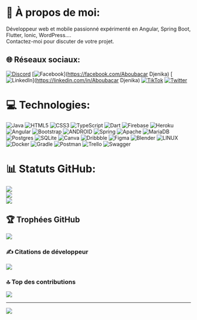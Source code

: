 # 💫 À propos de moi:
Développeur web et mobile passionné expérimenté en Angular, Spring Boot, Flutter, Ionic, WordPress....<br>Contactez-moi pour discuter de votre projet.


## 🌐 Réseaux sociaux:
[![Discord](https://img.shields.io/badge/Discord-%237289DA.svg?logo=discord&logoColor=white)](https://discord.gg/geekdjenika) [![Facebook](https://img.shields.io/badge/Facebook-%231877F2.svg?logo=Facebook&logoColor=white)](https://facebook.com/Aboubacar Djenika) [![LinkedIn](https://img.shields.io/badge/LinkedIn-%230077B5.svg?logo=linkedin&logoColor=white)](https://linkedin.com/in/Aboubacar Djenika) [![TikTok](https://img.shields.io/badge/TikTok-%23000000.svg?logo=TikTok&logoColor=white)](https://tiktok.com/@geekdjenika) [![Twitter](https://img.shields.io/badge/Twitter-%231DA1F2.svg?logo=Twitter&logoColor=white)](https://twitter.com/Aboubacar.Djeni2) 

# 💻 Technologies:
![Java](https://img.shields.io/badge/java-%23ED8B00.svg?style=plastic&logo=java&logoColor=white) ![HTML5](https://img.shields.io/badge/html5-%23E34F26.svg?style=plastic&logo=html5&logoColor=white) ![CSS3](https://img.shields.io/badge/css3-%231572B6.svg?style=plastic&logo=css3&logoColor=white) ![TypeScript](https://img.shields.io/badge/typescript-%23007ACC.svg?style=plastic&logo=typescript&logoColor=white) ![Dart](https://img.shields.io/badge/dart-%230175C2.svg?style=plastic&logo=dart&logoColor=white) ![Firebase](https://img.shields.io/badge/firebase-%23039BE5.svg?style=plastic&logo=firebase) ![Heroku](https://img.shields.io/badge/heroku-%23430098.svg?style=plastic&logo=heroku&logoColor=white) ![Angular](https://img.shields.io/badge/angular-%23DD0031.svg?style=plastic&logo=angular&logoColor=white) ![Bootstrap](https://img.shields.io/badge/bootstrap-%23563D7C.svg?style=plastic&logo=bootstrap&logoColor=white) ![ANDROID](https://img.shields.io/badge/android-%2320232a.svg?style=plastic&logo=android&logoColor=%a4c639) ![Spring](https://img.shields.io/badge/spring-%236DB33F.svg?style=plastic&logo=spring&logoColor=white) ![Apache](https://img.shields.io/badge/apache-%23D42029.svg?style=plastic&logo=apache&logoColor=white) ![MariaDB](https://img.shields.io/badge/MariaDB-003545?style=plastic&logo=mariadb&logoColor=white) ![Postgres](https://img.shields.io/badge/postgres-%23316192.svg?style=plastic&logo=postgresql&logoColor=white) ![SQLite](https://img.shields.io/badge/sqlite-%2307405e.svg?style=plastic&logo=sqlite&logoColor=white) ![Canva](https://img.shields.io/badge/Canva-%2300C4CC.svg?style=plastic&logo=Canva&logoColor=white) ![Dribbble](https://img.shields.io/badge/Dribbble-EA4C89?style=plastic&logo=dribbble&logoColor=white) 	![Figma](https://img.shields.io/badge/figma-%23F24E1E.svg?style=plastic&logo=figma&logoColor=white) ![Blender](https://img.shields.io/badge/blender-%23F5792A.svg?style=plastic&logo=blender&logoColor=white) ![LINUX](https://img.shields.io/badge/Linux-FCC624?style=plastic&logo=linux&logoColor=black) ![Docker](https://img.shields.io/badge/docker-%230db7ed.svg?style=plastic&logo=docker&logoColor=white) ![Gradle](https://img.shields.io/badge/Gradle-02303A.svg?style=plastic&logo=Gradle&logoColor=white) ![Postman](https://img.shields.io/badge/Postman-FF6C37?style=plastic&logo=postman&logoColor=white) ![Trello](https://img.shields.io/badge/Trello-%23026AA7.svg?style=plastic&logo=Trello&logoColor=white) ![Swagger](https://img.shields.io/badge/-Swagger-%23Clojure?style=plastic&logo=swagger&logoColor=white)
# 📊 Statuts GitHub:
![](https://github-readme-stats.vercel.app/api?username=geekdjenika&theme=react&hide_border=false&include_all_commits=false&count_private=true)<br/>
![](https://github-readme-streak-stats.herokuapp.com/?user=geekdjenika&theme=react&hide_border=false)<br/>
![](https://github-readme-stats.vercel.app/api/top-langs/?username=geekdjenika&theme=react&hide_border=false&include_all_commits=false&count_private=true&layout=compact)

## 🏆 Trophées GitHub
![](https://github-profile-trophy.vercel.app/?username=geekdjenika&theme=discord&no-frame=true&no-bg=false&margin-w=4)

### ✍️ Citations de développeur
![](https://quotes-github-readme.vercel.app/api?type=horizontal&theme=tokyonight)

### 🔝 Top des contributions
![](https://github-contributor-stats.vercel.app/api?username=geekdjenika&limit=5&theme=discord&combine_all_yearly_contributions=true)

---
[![](https://visitcount.itsvg.in/api?id=geekdjenika&icon=0&color=1)](https://visitcount.itsvg.in)

<!-- Proudly created with GPRM ( https://gprm.itsvg.in ) -->
